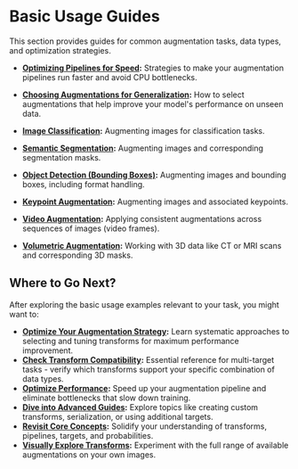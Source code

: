 # Basic Usage Guides

This section provides guides for common augmentation tasks, data types, and optimization strategies.

*   **[Optimizing Pipelines for Speed](./performance-tuning.md):** Strategies to make your augmentation pipelines run faster and avoid CPU bottlenecks.

*   **[Choosing Augmentations for Generalization](./choosing-augmentations.md):** How to select augmentations that help improve your model's performance on unseen data.

*   **[Image Classification](./image-classification.md):** Augmenting images for classification tasks.

*   **[Semantic Segmentation](./semantic-segmentation.md):** Augmenting images and corresponding segmentation masks.

*   **[Object Detection (Bounding Boxes)](./bounding-boxes-augmentations.md):** Augmenting images and bounding boxes, including format handling.

*   **[Keypoint Augmentation](./keypoint-augmentations.md):** Augmenting images and associated keypoints.

*   **[Video Augmentation](./video-augmentation.md):** Applying consistent augmentations across sequences of images (video frames).

*   **[Volumetric Augmentation](./volumetric-augmentation.md):** Working with 3D data like CT or MRI scans and corresponding 3D masks.

## Where to Go Next?

After exploring the basic usage examples relevant to your task, you might want to:

-   **[Optimize Your Augmentation Strategy](./choosing-augmentations.md):** Learn systematic approaches to selecting and tuning transforms for maximum performance improvement.
-   **[Check Transform Compatibility](../reference/supported-targets-by-transform.md):** Essential reference for multi-target tasks - verify which transforms support your specific combination of data types.
-   **[Optimize Performance](./performance-tuning.md):** Speed up your augmentation pipeline and eliminate bottlenecks that slow down training.
-   **[Dive into Advanced Guides](../4-advanced-guides/index.md):** Explore topics like creating custom transforms, serialization, or using additional targets.
-   **[Revisit Core Concepts](../2-core-concepts/index.md):** Solidify your understanding of transforms, pipelines, targets, and probabilities.
-   **[Visually Explore Transforms](https://explore.albumentations.ai):** Experiment with the full range of available augmentations on your own images.
